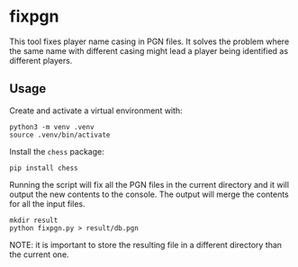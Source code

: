 # fixpgn

This tool fixes player name casing in PGN files. It solves the problem where the same name with different casing might lead a player being identified as different players.

## Usage

Create and activate a virtual environment with:

```shell
python3 -m venv .venv
source .venv/bin/activate
```

Install the `chess` package:

```shell
pip install chess
```

Running the script will fix all the PGN files in the current directory and it will output the new contents to the console. The output will merge the contents for all the input files.

```shell
mkdir result
python fixpgn.py > result/db.pgn
```

NOTE: it is important to store the resulting file in a different directory than the current one.
